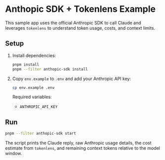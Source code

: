 # Anthopic SDK + Tokenlens Example

This sample app uses the official Anthropic SDK to call Claude and leverages `tokenlens` to understand token usage, costs, and context limits.

## Setup

1. Install dependencies:

   ```bash
   pnpm install
   pnpm --filter anthopic-sdk install
   ```

2. Copy `env.example` to `.env` and add your Anthropic API key:

   ```bash
   cp env.example .env
   ```

   Required variables:

   - `ANTHROPIC_API_KEY`

## Run

```bash
pnpm --filter anthopic-sdk start
```

The script prints the Claude reply, raw Anthropic usage details, the cost estimate from `tokenlens`, and remaining context tokens relative to the model window.

